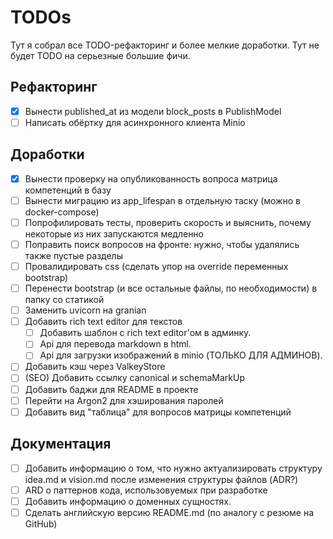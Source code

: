 # TODOs

Тут я собрал все TODO-рефакторинг и более мелкие доработки. Тут не будет TODO на серьезные большие
фичи.

## Рефакторинг

- [x] Вынести published_at из модели block_posts в PublishModel
- [ ] Написать обёртку для асинхронного клиента Minio

## Доработки

- [x] Вынести проверку на опубликованность вопроса матрица компетенций в базу 
- [ ] Вынести миграцию из app_lifespan в отдельную таску (можно в docker-compose)
- [ ] Попрофилировать тесты, проверить скорость и выяснить, почему некоторые из них запускаются
      медленно
- [ ] Поправить поиск вопросов на фронте: нужно, чтобы удалялись также пустые разделы
- [ ] Провалидировать css (сделать упор на override переменных bootstrap)
- [ ] Перенести bootstrap (и все остальные файлы, по необходимости) в папку со статикой
- [ ] Заменить uvicorn на granian
- [ ] Добавить rich text editor для текстов
  - [ ] Добавить шаблон с rich text editor'ом в админку.
  - [ ] Api для перевода markdown в html.
  - [ ] Api для загрузки изображений в minio (ТОЛЬКО ДЛЯ АДМИНОВ).
- [ ] Добавить кэш через ValkeyStore
- [ ] (SEO) Добавить ссылку canonical и schemaMarkUp
- [ ] Добавить баджи для README в проекте
- [ ] Перейти на Argon2 для хэширования паролей
- [ ] Добавить вид "таблица" для вопросов матрицы компетенций

## Документация

- [ ] Добавить информацию о том, что нужно актуализировать структуру idea.md и vision.md
      после изменения структуры файлов (ADR?)
- [ ] ARD о паттернов кода, использовуемых при разработке
- [ ] Добавить информацию о доменных сущностях.
- [ ] Сделать английскую версию README.md (по аналогу с резюме на GitHub)